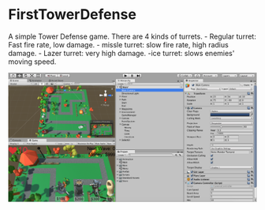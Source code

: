 # FirstTowerDefense
A simple Tower Defense game. There are 4 kinds of turrets. - Regular turret: Fast fire rate, low damage. - missle turret: slow fire rate, high radius damage. - Lazer turret: very high damage. -ice turret: slows enemies' moving speed.

![Picture](https://github.com/YihangLin/FirstTowerDefense/blob/master/Pictre.png)
